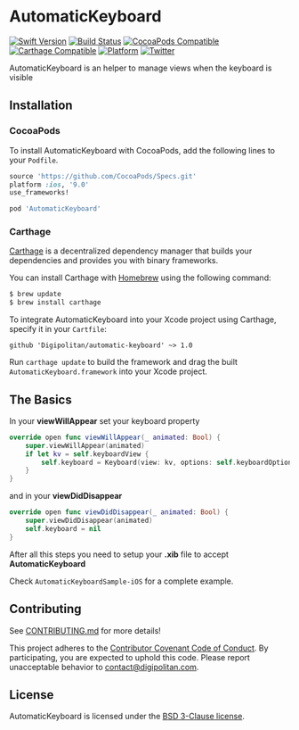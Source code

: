 AutomaticKeyboard
=================================

[![Swift Version](https://img.shields.io/badge/swift-4.2-orange.svg?style=flat)](https://developer.apple.com/swift/)
[![Build Status](https://travis-ci.org/Digipolitan/dependency-injector.svg?branch=master)](https://travis-ci.org/Digipolitan/automatic-keyboard)
[![CocoaPods Compatible](https://img.shields.io/cocoapods/v/AutomaticKeyboard.svg)](https://img.shields.io/cocoapods/v/AutomaticKeyboard.svg)
[![Carthage Compatible](https://img.shields.io/badge/carthage-compatible-brightgreen.svg?style=flat)](https://github.com/Carthage/Carthage)
[![Platform](https://img.shields.io/cocoapods/p/AutomaticKeyboard.svg?style=flat)](http://cocoadocs.org/docsets/AutomaticKeyboard)
[![Twitter](https://img.shields.io/badge/twitter-@Digipolitan-blue.svg?style=flat)](http://twitter.com/Digipolitan)

AutomaticKeyboard is an helper to manage views when the keyboard is visible

## Installation

### CocoaPods

To install AutomaticKeyboard with CocoaPods, add the following lines to your `Podfile`.

```ruby
source 'https://github.com/CocoaPods/Specs.git'
platform :ios, '9.0'
use_frameworks!

pod 'AutomaticKeyboard'
```

### Carthage

[Carthage](https://github.com/Carthage/Carthage) is a decentralized dependency manager that builds your dependencies and provides you with binary frameworks.

You can install Carthage with [Homebrew](http://brew.sh/) using the following command:

```bash
$ brew update
$ brew install carthage
```

To integrate AutomaticKeyboard into your Xcode project using Carthage, specify it in your `Cartfile`:

```
github 'Digipolitan/automatic-keyboard' ~> 1.0
```

Run `carthage update` to build the framework and drag the built `AutomaticKeyboard.framework` into your Xcode project.

## The Basics

In your **viewWillAppear** set your keyboard property

```swift
override open func viewWillAppear(_ animated: Bool) {
    super.viewWillAppear(animated)
    if let kv = self.keyboardView {
        self.keyboard = Keyboard(view: kv, options: self.keyboardOptions)
    }
}
```
and in your **viewDidDisappear**

```swift
override open func viewDidDisappear(_ animated: Bool) {
    super.viewDidDisappear(animated)
    self.keyboard = nil
}
```

After all this steps you need to setup your **.xib** file to accept **AutomaticKeyboard**

Check `AutomaticKeyboardSample-iOS` for a complete example.

## Contributing

See [CONTRIBUTING.md](CONTRIBUTING.md) for more details!

This project adheres to the [Contributor Covenant Code of Conduct](CODE_OF_CONDUCT.md).
By participating, you are expected to uphold this code. Please report
unacceptable behavior to [contact@digipolitan.com](mailto:contact@digipolitan.com).

## License

AutomaticKeyboard is licensed under the [BSD 3-Clause license](LICENSE).

